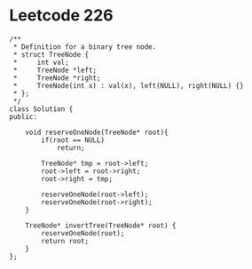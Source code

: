 # Leetcode 226
    /**
     * Definition for a binary tree node.
     * struct TreeNode {
     *     int val;
     *     TreeNode *left;
     *     TreeNode *right;
     *     TreeNode(int x) : val(x), left(NULL), right(NULL) {}
     * };
     */
    class Solution {
    public:

        void reserveOneNode(TreeNode* root){
            if(root == NULL)
                return;

            TreeNode* tmp = root->left;
            root->left = root->right;
            root->right = tmp;

            reserveOneNode(root->left);
            reserveOneNode(root->right);
        }

        TreeNode* invertTree(TreeNode* root) {
            reserveOneNode(root);
            return root;
        }
    };
